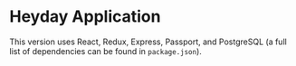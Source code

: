 # Heyday Application

This version uses React, Redux, Express, Passport, and PostgreSQL (a full list of dependencies can be found in `package.json`).

